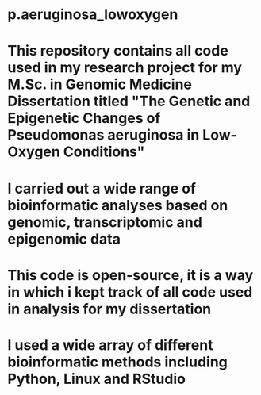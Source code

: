 # p.aeruginosa_lowoxygen

# This repository contains all code used in my research project for my M.Sc. in Genomic Medicine Dissertation titled "The Genetic and Epigenetic Changes of Pseudomonas aeruginosa in Low-Oxygen Conditions"
# I carried out a wide range of bioinformatic analyses based on genomic, transcriptomic and epigenomic data
# This code is open-source, it is a way in which i kept track of all code used in analysis for my dissertation

# I used a wide array of different bioinformatic methods including Python, Linux and RStudio
